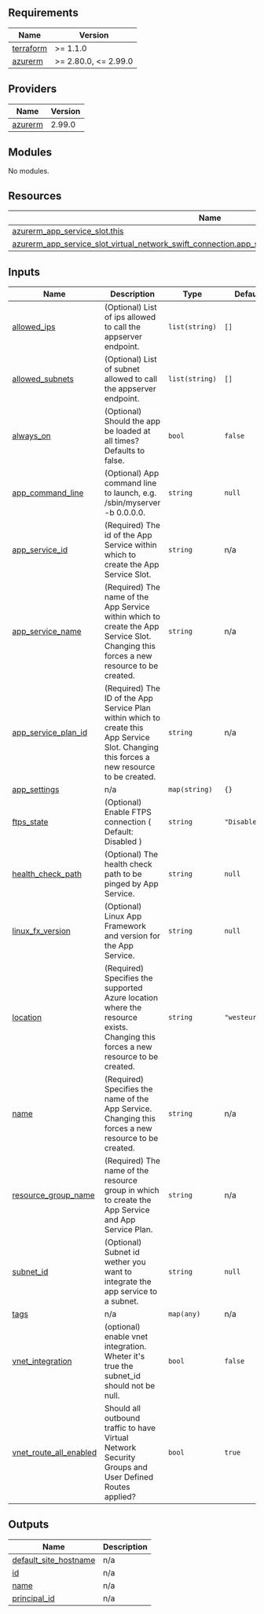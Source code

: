<!-- markdownlint-disable -->
<!-- BEGINNING OF PRE-COMMIT-TERRAFORM DOCS HOOK -->
## Requirements

| Name | Version |
|------|---------|
| <a name="requirement_terraform"></a> [terraform](#requirement\_terraform) | >= 1.1.0 |
| <a name="requirement_azurerm"></a> [azurerm](#requirement\_azurerm) | >= 2.80.0, <= 2.99.0 |

## Providers

| Name | Version |
|------|---------|
| <a name="provider_azurerm"></a> [azurerm](#provider\_azurerm) | 2.99.0 |

## Modules

No modules.

## Resources

| Name | Type |
|------|------|
| [azurerm_app_service_slot.this](https://registry.terraform.io/providers/hashicorp/azurerm/latest/docs/resources/app_service_slot) | resource |
| [azurerm_app_service_slot_virtual_network_swift_connection.app_service_virtual_network_swift_connection](https://registry.terraform.io/providers/hashicorp/azurerm/latest/docs/resources/app_service_slot_virtual_network_swift_connection) | resource |

## Inputs

| Name | Description | Type | Default | Required |
|------|-------------|------|---------|:--------:|
| <a name="input_allowed_ips"></a> [allowed\_ips](#input\_allowed\_ips) | (Optional) List of ips allowed to call the appserver endpoint. | `list(string)` | `[]` | no |
| <a name="input_allowed_subnets"></a> [allowed\_subnets](#input\_allowed\_subnets) | (Optional) List of subnet allowed to call the appserver endpoint. | `list(string)` | `[]` | no |
| <a name="input_always_on"></a> [always\_on](#input\_always\_on) | (Optional) Should the app be loaded at all times? Defaults to false. | `bool` | `false` | no |
| <a name="input_app_command_line"></a> [app\_command\_line](#input\_app\_command\_line) | (Optional) App command line to launch, e.g. /sbin/myserver -b 0.0.0.0. | `string` | `null` | no |
| <a name="input_app_service_id"></a> [app\_service\_id](#input\_app\_service\_id) | (Required) The id of the App Service within which to create the App Service Slot. | `string` | n/a | yes |
| <a name="input_app_service_name"></a> [app\_service\_name](#input\_app\_service\_name) | (Required) The name of the App Service within which to create the App Service Slot. Changing this forces a new resource to be created. | `string` | n/a | yes |
| <a name="input_app_service_plan_id"></a> [app\_service\_plan\_id](#input\_app\_service\_plan\_id) | (Required) The ID of the App Service Plan within which to create this App Service Slot. Changing this forces a new resource to be created. | `string` | n/a | yes |
| <a name="input_app_settings"></a> [app\_settings](#input\_app\_settings) | n/a | `map(string)` | `{}` | no |
| <a name="input_ftps_state"></a> [ftps\_state](#input\_ftps\_state) | (Optional) Enable FTPS connection ( Default: Disabled ) | `string` | `"Disabled"` | no |
| <a name="input_health_check_path"></a> [health\_check\_path](#input\_health\_check\_path) | (Optional) The health check path to be pinged by App Service. | `string` | `null` | no |
| <a name="input_linux_fx_version"></a> [linux\_fx\_version](#input\_linux\_fx\_version) | (Optional) Linux App Framework and version for the App Service. | `string` | `null` | no |
| <a name="input_location"></a> [location](#input\_location) | (Required) Specifies the supported Azure location where the resource exists. Changing this forces a new resource to be created. | `string` | `"westeurope"` | no |
| <a name="input_name"></a> [name](#input\_name) | (Required) Specifies the name of the App Service. Changing this forces a new resource to be created. | `string` | n/a | yes |
| <a name="input_resource_group_name"></a> [resource\_group\_name](#input\_resource\_group\_name) | (Required) The name of the resource group in which to create the App Service and App Service Plan. | `string` | n/a | yes |
| <a name="input_subnet_id"></a> [subnet\_id](#input\_subnet\_id) | (Optional) Subnet id wether you want to integrate the app service to a subnet. | `string` | `null` | no |
| <a name="input_tags"></a> [tags](#input\_tags) | n/a | `map(any)` | n/a | yes |
| <a name="input_vnet_integration"></a> [vnet\_integration](#input\_vnet\_integration) | (optional) enable vnet integration. Wheter it's true the subnet\_id should not be null. | `bool` | `false` | no |
| <a name="input_vnet_route_all_enabled"></a> [vnet\_route\_all\_enabled](#input\_vnet\_route\_all\_enabled) | Should all outbound traffic to have Virtual Network Security Groups and User Defined Routes applied? | `bool` | `true` | no |

## Outputs

| Name | Description |
|------|-------------|
| <a name="output_default_site_hostname"></a> [default\_site\_hostname](#output\_default\_site\_hostname) | n/a |
| <a name="output_id"></a> [id](#output\_id) | n/a |
| <a name="output_name"></a> [name](#output\_name) | n/a |
| <a name="output_principal_id"></a> [principal\_id](#output\_principal\_id) | n/a |
<!-- END OF PRE-COMMIT-TERRAFORM DOCS HOOK -->
